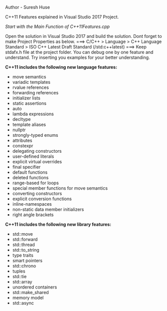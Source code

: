 Author - Suresh Huse

C++11 Features explained in Visual Studio 2017 Project.

*Start with the Main Function of C++11Features.cpp*

Open the solution in Visual Studio 2017 and build the solution.
Dont forget to make Project Properties as below.
===> C/C++ > Language >  C++ Language Standard > ISO C++ Latest Draft Standard (/std:c++latest)
===> Keep stdafx.h file at the project folder.
You can debug one by one feature and understand. Try inserting you examples for your better understanding.

**C++11 includes the following new language features:**

  -  move semantics
  -  variadic templates
  -  rvalue references
  -  forwarding references
  -  initializer lists
  -  static assertions
  -  auto
  -  lambda expressions
  -  decltype
  -  template aliases
  -  nullptr
  -  strongly-typed enums
  -  attributes
  -  constexpr
  -  delegating constructors
  -  user-defined literals
  -  explicit virtual overrides
  -  final specifier
  -  default functions
  -  deleted functions
  -  range-based for loops
  -  special member functions for move semantics
  -  converting constructors
  -  explicit conversion functions
  -  inline-namespaces
  -  non-static data member initializers
  -  right angle brackets


**C++11 includes the following new library features:**

  -  std::move
  -  std::forward
  -  std::thread
  -  std::to_string
  -  type traits
  -  smart pointers
  -  std::chrono
  -  tuples
  -  std::tie
  -  std::array
  -  unordered containers
  -  std::make_shared
  -  memory model
  -  std::async
